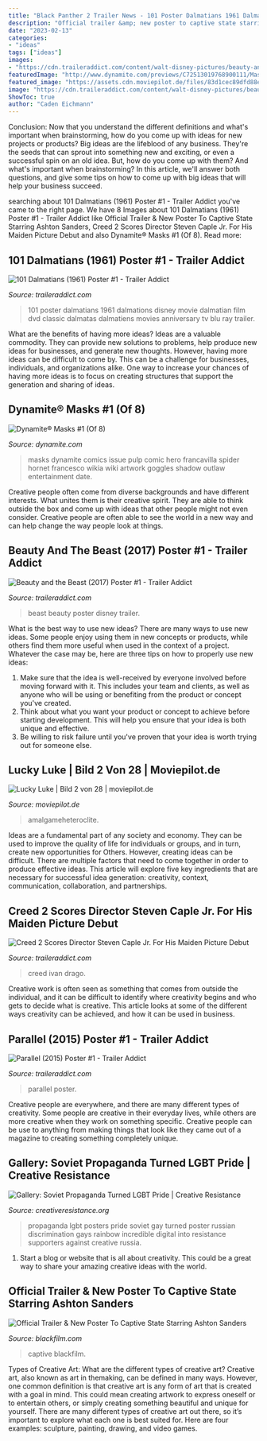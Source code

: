 ```yaml
---
title: "Black Panther 2 Trailer News - 101 Poster Dalmatians 1961 Dalmations Disney Movie Dalmatian Film Dvd Classic Dalmatas Dalmatiens Movies Anniversary Tv Blu Ray Trailer"
description: "Official trailer &amp; new poster to captive state starring ashton sanders"
date: "2023-02-13"
categories:
- "ideas"
tags: ["ideas"]
images:
- "https://cdn.traileraddict.com/content/walt-disney-pictures/beauty-and-beast-2017-4.jpg"
featuredImage: "http://www.dynamite.com/previews/C72513019768900111/Masks01CovFrancavilla.jpg"
featured_image: "https://assets.cdn.moviepilot.de/files/83d1cec89dfd88e7116f33517d9513cbf906aa13a2982ec44c1cec869d92/lucky_strike_luke.jpg"
image: "https://cdn.traileraddict.com/content/walt-disney-pictures/beauty-and-beast-2017-4.jpg"
ShowToc: true
author: "Caden Eichmann"
---
```



Conclusion: Now that you understand the different definitions and what's important when brainstorming, how do you come up with ideas for new projects or products?
Big ideas are the lifeblood of any business. They're the seeds that can sprout into something new and exciting, or even a successful spin on an old idea. But, how do you come up with them? And what's important when brainstorming? In this article, we'll answer both questions, and give some tips on how to come up with big ideas that will help your business succeed.

	

		
searching about 101 Dalmatians (1961) Poster #1 - Trailer Addict you've came to the right page. We have 8 Images about 101 Dalmatians (1961) Poster #1 - Trailer Addict like Official Trailer &amp; New Poster To Captive State Starring Ashton Sanders, Creed 2 Scores Director Steven Caple Jr. For His Maiden Picture Debut and also Dynamite® Masks #1 (Of 8). Read more:
		
    
## 101 Dalmatians (1961) Poster #1 - Trailer Addict

<img loading=lazy src="https://cdn.traileraddict.com/content/walt-disney-pictures/101-dalmations-1961-poster-2.jpg" onerror="this.onerror=null;this.src='https://tse4.mm.bing.net/th?id=OIP.U73ooSz1iKSsCGyHns-9kgHaLH&amp;pid=15.1';" alt="101 Dalmatians (1961) Poster #1 - Trailer Addict">

_Source: traileraddict.com_

>101 poster dalmatians 1961 dalmations disney movie dalmatian film dvd classic dalmatas dalmatiens movies anniversary tv blu ray trailer. 

	

What are the benefits of having more ideas?
Ideas are a valuable commodity. They can provide new solutions to problems, help produce new ideas for businesses, and generate new thoughts. However, having more ideas can be difficult to come by. This can be a challenge for businesses, individuals, and organizations alike. One way to increase your chances of having more ideas is to focus on creating structures that support the generation and sharing of ideas.

    
## Dynamite® Masks #1 (Of 8)

<img loading=lazy src="http://www.dynamite.com/previews/C72513019768900111/Masks01CovFrancavilla.jpg" onerror="this.onerror=null;this.src='https://tse4.mm.bing.net/th?id=OIP.pYf9H5thwbSnHuFLgvkyRwHaLH&amp;pid=15.1';" alt="Dynamite® Masks #1 (Of 8)">

_Source: dynamite.com_

>masks dynamite comics issue pulp comic hero francavilla spider hornet francesco wikia wiki artwork goggles shadow outlaw entertainment date. 

	

Creative people often come from diverse backgrounds and have different interests. What unites them is their creative spirit. They are able to think outside the box and come up with ideas that other people might not even consider. Creative people are often able to see the world in a new way and can help change the way people look at things.

    
## Beauty And The Beast (2017) Poster #1 - Trailer Addict

<img loading=lazy src="https://cdn.traileraddict.com/content/walt-disney-pictures/beauty-and-beast-2017-4.jpg" onerror="this.onerror=null;this.src='https://tse2.mm.bing.net/th?id=OIP.-KNg85Jnc6vjEZyob17n5QHaKk&amp;pid=15.1';" alt="Beauty and the Beast (2017) Poster #1 - Trailer Addict">

_Source: traileraddict.com_

>beast beauty poster disney trailer. 

	

What is the best way to use new ideas?
There are many ways to use new ideas. Some people enjoy using them in new concepts or products, while others find them more useful when used in the context of a project. Whatever the case may be, here are three tips on how to properly use new ideas:
1. Make sure that the idea is well-received by everyone involved before moving forward with it. This includes your team and clients, as well as anyone who will be using or benefiting from the product or concept you've created.
2. Think about what you want your product or concept to achieve before starting development. This will help you ensure that your idea is both unique and effective.
3. Be willing to risk failure until you've proven that your idea is worth trying out for someone else.

    
## Lucky Luke | Bild 2 Von 28 | Moviepilot.de

<img loading=lazy src="https://assets.cdn.moviepilot.de/files/83d1cec89dfd88e7116f33517d9513cbf906aa13a2982ec44c1cec869d92/lucky_strike_luke.jpg" onerror="this.onerror=null;this.src='https://tse3.mm.bing.net/th?id=OIP.ULCm7dhBT4uW3vS0n7tZYQHaHz&amp;pid=15.1';" alt="Lucky Luke | Bild 2 von 28 | moviepilot.de">

_Source: moviepilot.de_

>amalgameheteroclite. 

	

Ideas are a fundamental part of any society and economy. They can be used to improve the quality of life for individuals or groups, and in turn, create new opportunities for Others. However, creating ideas can be difficult. There are multiple factors that need to come together in order to produce effective ideas. This article will explore five key ingredients that are necessary for successful idea generation: creativity, context, communication, collaboration, and partnerships.

    
## Creed 2 Scores Director Steven Caple Jr. For His Maiden Picture Debut

<img loading=lazy src="https://www.traileraddict.com/article/wp-content/uploads/2017/12/CREED-2_BEGINS-SHOOTING_FEB-2018-IN-PHILLY.v1.jpg" onerror="this.onerror=null;this.src='https://tse2.mm.bing.net/th?id=OIP.DB6Ik_DY8XCCkIGTikabJQHaEA&amp;pid=15.1';" alt="Creed 2 Scores Director Steven Caple Jr. For His Maiden Picture Debut">

_Source: traileraddict.com_

>creed ivan drago. 

	

Creative work is often seen as something that comes from outside the individual, and it can be difficult to identify where creativity begins and who gets to decide what is creative. This article looks at some of the different ways creativity can be achieved, and how it can be used in business.

    
## Parallel (2015) Poster #1 - Trailer Addict

<img loading=lazy src="https://cdn.traileraddict.com/content/unknown/parallel-poster.jpg" onerror="this.onerror=null;this.src='https://tse1.mm.bing.net/th?id=OIP._9I-3ak1pp8YGA4AvRzycgHaK-&amp;pid=15.1';" alt="Parallel (2015) Poster #1 - Trailer Addict">

_Source: traileraddict.com_

>parallel poster. 

	

Creative people are everywhere, and there are many different types of creativity. Some people are creative in their everyday lives, while others are more creative when they work on something specific. Creative people can be use to anything from making things that look like they came out of a magazine to creating something completely unique.

    
## Gallery: Soviet Propaganda Turned LGBT Pride | Creative Resistance

<img loading=lazy src="http://creativeresistance.org/wp-content/uploads/2014/02/original-1.jpg" onerror="this.onerror=null;this.src='https://tse2.mm.bing.net/th?id=OIP.opjWDByWzBK58hO6VXMr4AHaK7&amp;pid=15.1';" alt="Gallery: Soviet Propaganda Turned LGBT Pride | Creative Resistance">

_Source: creativeresistance.org_

>propaganda lgbt posters pride soviet gay turned poster russian discrimination gays rainbow incredible digital into resistance supporters against creative russia. 

	

1. Start a blog or website that is all about creativity. This could be a great way to share your amazing creative ideas with the world.

    
## Official Trailer &amp; New Poster To Captive State Starring Ashton Sanders

<img loading=lazy src="https://www.blackfilm.com/read/wp-content/uploads/2018/12/Captive-State-poster-2.jpg" onerror="this.onerror=null;this.src='https://tse3.mm.bing.net/th?id=OIP.vo3u8cvQpk33WpVU5i2IRgHaK-&amp;pid=15.1';" alt="Official Trailer &amp; New Poster To Captive State Starring Ashton Sanders">

_Source: blackfilm.com_

>captive blackfilm. 

	

Types of Creative Art: What are the different types of creative art?
Creative art, also known as art in themaking, can be defined in many ways. However, one common definition is that creative art is any form of art that is created with a goal in mind. This could mean creating artwork to express oneself or to entertain others, or simply creating something beautiful and unique for yourself. There are many different types of creative art out there, so it’s important to explore what each one is best suited for. Here are four examples: sculpture, painting, drawing, and video games.

